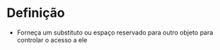  # Definição
 - Forneça um substituto ou espaço reservado para outro objeto para controlar o acesso a ele
 